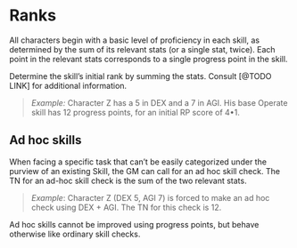 # Ranks

All characters begin with a basic level of proficiency in each skill, as determined by the sum of its relevant stats (or a single stat, twice). Each point in the relevant stats corresponds to a single progress point in the skill.

Determine the skill’s initial rank by summing the stats. Consult [@TODO LINK] for additional information.

> _Example:_ Character Z has a 5 in DEX and a 7 in AGI. His base Operate skill has 12 progress points, for an initial RP score of 4•1.

## Ad hoc skills

When facing a specific task that can’t be easily categorized under the purview of an existing Skill, the GM can call for an ad hoc skill check. The TN for an ad-hoc skill check is the sum of the two relevant stats.

> _Example_: Character Z (DEX 5, AGI 7) is forced to make an ad hoc check using DEX + AGI. The TN for this check is 12.

Ad hoc skills cannot be improved using progress points, but behave otherwise like ordinary skill checks.
